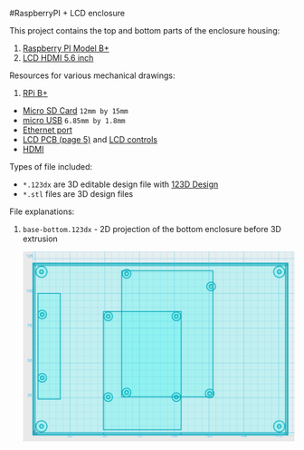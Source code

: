 #RaspberryPI + LCD enclosure

This project contains the top and bottom parts of the enclosure housing:

1. [Raspberry PI Model B+](http://www.raspberrypi.org/product/model-b-plus/)
1. [LCD HDMI 5.6 inch](http://www.adafruit.com/products/1666)

Resources for various mechanical drawings:

1. [RPi B+](http://www.element14.com/community/servlet/JiveServlet/previewBody/68118-102-2-295701/RPI-BPLUS-V1_2-MECHDRAWING.pdf)
- [Micro SD Card](http://en.wikipedia.org/wiki/Secure_Digital#mediaviewer/File:SD_Cards.svg) `12mm by 15mm`
- [micro USB](http://upload.wikimedia.org/wikipedia/commons/thumb/3/3c/USB_Micro-B_plug_size.svg/179px-USB_Micro-B_plug_size.svg.png) `6.85mm by 1.8mm`
- [Ethernet port](http://connect.iobridge.com/wp-content/uploads/2012/11/iota-Ethernet-Physical-Dimensions.jpg)
- [LCD PCB (page 5)](http://www.adafruit.com/datasheets/PCB800099.pdf) and [LCD controls](http://www.adafruit.com/datasheets/PCB800023%20Keyboard.pdf)
- [HDMI](http://www.extron.com/product/img/specs/MDC_1.5-6_HDMI_cable_dimen_w-out_ferrites.gif)



Types of file included:

- `*.123dx` are 3D editable design file with [123D Design](http://www.123dapp.com/design)
- `*.stl` files are 3D design files

File explanations:

1. `base-bottom.123dx` - 2D projection of the bottom enclosure before 3D extrusion

	![](readme-img/2d-bottom.png)